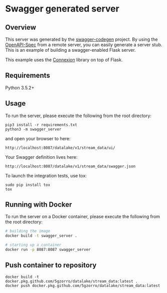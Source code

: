 # Swagger generated server

## Overview
This server was generated by the [swagger-codegen](https://github.com/swagger-api/swagger-codegen) project. By using the
[OpenAPI-Spec](https://github.com/swagger-api/swagger-core/wiki) from a remote server, you can easily generate a server stub.  This
is an example of building a swagger-enabled Flask server.

This example uses the [Connexion](https://github.com/zalando/connexion) library on top of Flask.

## Requirements
Python 3.5.2+

## Usage
To run the server, please execute the following from the root directory:

```
pip3 install -r requirements.txt
python3 -m swagger_server
```

and open your browser to here:

```
http://localhost:8087/datalake/v1/stream_data/ui/
```

Your Swagger definition lives here:

```
http://localhost:8087/datalake/v1/stream_data/swagger.json
```

To launch the integration tests, use tox:
```
sudo pip install tox
tox
```

## Running with Docker

To run the server on a Docker container, please execute the following from the root directory:

```bash
# building the image
docker build -t swagger_server .

# starting up a container
docker run -p 8087:8087 swagger_server
```

## Push container to repository
```
docker build -t docker.pkg.github.com/5gzorro/datalake/stream_data:latest .
docker push docker.pkg.github.com/5gzorro/datalake/stream_data:latest
```

